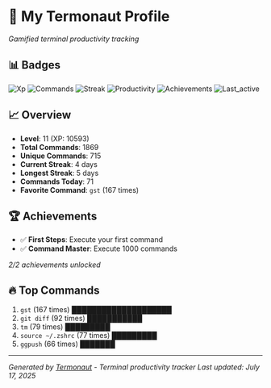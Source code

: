 # 🚀 My Termonaut Profile

*Gamified terminal productivity tracking*

## 📊 Badges

![Xp](https://img.shields.io/badge/XP-Level+11+%2810593%2F14400%29-blue?style=flat-square&logo=terminal&logoColor=white) ![Commands](https://img.shields.io/badge/Commands-1869-blue?style=flat-square&logo=terminal&logoColor=white) ![Streak](https://img.shields.io/badge/Streak-4+days-green?style=flat-square&logo=terminal&logoColor=white) ![Productivity](https://img.shields.io/badge/Productivity-80.0%25-green?style=flat-square&logo=terminal&logoColor=white) ![Achievements](https://img.shields.io/badge/Achievements-5%2F10-blue?style=flat-square&logo=terminal&logoColor=white) ![Last_active](https://img.shields.io/badge/Last+Active-9h+ago-yellow?style=flat-square&logo=terminal&logoColor=white) 

## 📈 Overview

- **Level**: 11 (XP: 10593)
- **Total Commands**: 1869
- **Unique Commands**: 715
- **Current Streak**: 4 days
- **Longest Streak**: 5 days
- **Commands Today**: 71
- **Favorite Command**: `gst` (167 times)

## 🏆 Achievements

- ✅ **First Steps**: Execute your first command
- ✅ **Command Master**: Execute 1000 commands

*2/2 achievements unlocked*

## 🔥 Top Commands

1. `gst` (167 times) ████████████████████
2. `git diff` (92 times) ███████████
3. `tm` (79 times) █████████
4. `source ~/.zshrc` (77 times) █████████
5. `ggpush` (66 times) ███████

---

*Generated by [Termonaut](https://github.com/oiahoon/termonaut) - Terminal productivity tracker*
*Last updated: July 17, 2025*
